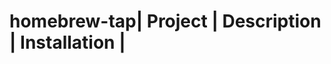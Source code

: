 # homebrew-tap| Project                           | Description               | Installation               |
<!-- project_table_start -->
<!-- project_table_end -->
